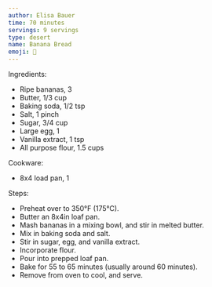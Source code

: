 ```yaml
---
author: Elisa Bauer 
time: 70 minutes
servings: 9 servings
type: desert 
name: Banana Bread
emoji: 🍌 
---
```


Ingredients:

- Ripe bananas, 3
- Butter, 1/3 cup
- Baking soda, 1/2 tsp
- Salt, 1 pinch
- Sugar, 3/4 cup
- Large egg, 1
- Vanilla extract, 1 tsp
- All purpose flour, 1.5 cups

Cookware:

- 8x4 load pan, 1

Steps:

- Preheat over to 350°F (175°C).
- Butter an 8x4in loaf pan.
- Mash bananas in a mixing bowl, and stir in melted butter.
- Mix in baking soda and salt.
- Stir in sugar, egg, and vanilla extract.
- Incorporate flour.
- Pour into prepped loaf pan.
- Bake for 55 to 65 minutes (usually around 60 minutes).
- Remove from oven to cool, and serve.